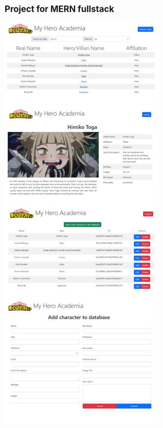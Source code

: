 # Project for MERN fullstack

![Demo](dashboard.jpg)
![Demo](details.jpg)
![Demo](adminDashboard.jpg)
![Demo](createPage.jpg)
